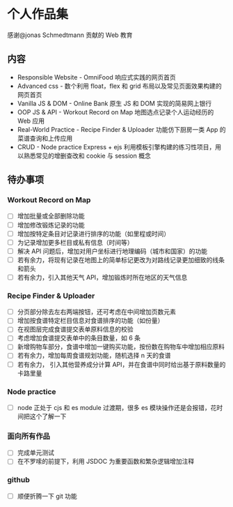 # 个人作品集

感谢@jonas Schmedtmann 贡献的 Web 教育

## 内容

- Responsible Website - OmniFood 响应式实践的网页首页
- Advanced css - 数个利用 float，flex 和 grid 布局以及常见页面效果构建的网页首页
- Vanilla JS & DOM - Online Bank 原生 JS 和 DOM 实现的简易网上银行
- OOP JS & API - Workout Record on Map 地图选点记录个人运动经历的 Web 应用
- Real-World Practice - Recipe Finder & Uploader 功能仿下厨房一类 App 的菜谱查询和上传应用
- CRUD - Node practice Express + ejs 利用模板引擎构建的练习性项目，用以熟悉常见的增删查改和 cookie 与 session 概念

## 待办事项

### Workout Record on Map

- [ ] 增加批量或全部删除功能
- [ ] 增加修改锻炼记录的功能
- [ ] 增加按特定条目对记录进行排序的功能（如里程或时间）
- [ ] 为记录增加更多栏目或私有信息（时间等）
- [ ] 解决 API 问题后，增加对用户坐标进行地理编码（城市和国家）的功能
- [ ] 若有余力，将现有记录在地图上的简单标记更改为对路线记录更加细致的线条和箭头
- [ ] 若有余力，引入其他天气 API，增加锻炼时所在地区的天气信息

### Recipe Finder & Uploader

- [ ] 分页部分除去左右两端按钮，还可考虑在中间增加页数元素
- [ ] 增加按食谱特定栏目信息对食谱排序的功能（如份量）
- [ ] 在视图层完成食谱提交表单原料信息的校验
- [ ] 考虑增加食谱提交表单中的条目数量，如 6 条
- [ ] 新增购物车部分，食谱中增加一键购买功能，按份数在购物车中增加相应原料
- [ ] 若有余力，增加每周食谱规划功能，随机选择 n 天的食谱
- [ ] 若有余力， 引入其他营养成分计算 API，并在食谱中同时给出基于原料数量的卡路里量

### Node practice

- [ ] node 正处于 cjs 和 es module 过渡期，很多 es 模块操作还是会报错，花时间把这个了解一下

### 面向所有作品

- [ ] 完成单元测试
- [ ] 在不罗嗦的前提下，利用 JSDOC 为重要函数和繁杂逻辑增加注释

### github

- [ ] 顺便折腾一下 git 功能
